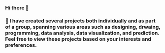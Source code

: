 ### Hi there 👋
### 💬 I have created several projects both individually and as part of a group, spanning various areas such as designing, drwaing, programming, data analysis, data visualization, and prediction. Feel free to view these projects based on your interests and preferences.


<!--
**LeonWongLeung/LeonWongLeung** is a ✨ _special_ ✨ repository because its `README.md` (this file) appears on your GitHub profile.

Here are some ideas to get you started:

- 🔭 I’m currently working on ...
- 🌱 I’m currently learning ...
- 👯 I’m looking to collaborate on ...
- 🤔 I’m looking for help with ...
- 💬 Ask me about ...
- 📫 How to reach me: ...
- 😄 Pronouns: ...
- ⚡ Fun fact: ...
-->
